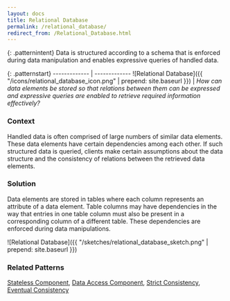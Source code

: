 ```yaml
---
layout: docs
title: Relational Database
permalink: /relational_database/
redirect_from: /Relational_Database.html
---
```


{: .patternintent}
Data is structured according to a schema that is enforced during data manipulation and enables expressive queries of handled data.

{: .patternstart}
------------- | -------------
![Relational Database]({{ "/icons/relational_database_icon.png" | prepend: site.baseurl }})  | *How can data elements be stored so that relations between them can be expressed and expressive queries are enabled to retrieve required information effectively?*

### Context
Handled data is often comprised of large numbers of similar data elements. These data elements have certain dependencies among each other. If such structured data is queried, clients make certain assumptions about the data structure and the consistency of relations between the retrieved data elements.

### Solution
Data elements are stored in tables where each column represents an attribute of a data element. Table columns may have dependencies in the way that entries in one table column must also be present in a corresponding column of a different table. These dependencies are enforced during data manipulations.
 
![Relational Database]({{ "/sketches/relational_database_sketch.png" | prepend: site.baseurl }})

### Related Patterns
[Stateless Component](/stateless_component/), [Data Access Component](/data_access_component/), [Strict Consistency](/strict_consistency/), [Eventual Consistency](/eventual_consistency/)
